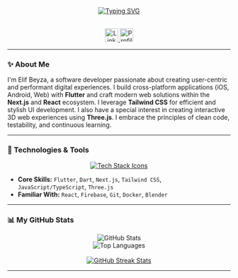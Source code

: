 <div align="center">

 
[![Typing SVG](https://readme-typing-svg.demolab.com?font=Inter&weight=600&size=22&duration=3500&pause=1000&gradient=FF0000,FFA500&center=true&vCenter=true&width=600&lines=Hello%2C+I'm+Elif+Beyza+Belhan;Flutter+Developer;Crafting+Modern+Web+%26+Mobile+Experiences;Exploring+the+3D+World+with+Three.js)](https://git.io/typing-svg)

  <br/>

  <a href="https://www.linkedin.com/in/elif-beyza-belhan-638b891b7">
    <img src="https://img.shields.io/badge/LinkedIn-0077B5?style=for-the-badge&logo=linkedin&logoColor=white" alt="LinkedIn" height="30"/>
  </a>
  <img src="https://komarev.com/ghpvc/?username=Ms-elliebb&style=for-the-badge&color=brightgreen" alt="Profile Views" height="30"/>

</div>

---

### ✨ About Me

I'm Elif Beyza, a software developer passionate about creating user-centric and performant digital experiences. I build cross-platform applications (iOS, Android, Web) with **Flutter** and craft modern web solutions within the **Next.js** and **React** ecosystem. I leverage **Tailwind CSS** for efficient and stylish UI development. I also have a special interest in creating interactive 3D web experiences using **Three.js**. I embrace the principles of clean code, testability, and continuous learning.

---

### 🚀 Technologies & Tools

<p align="center">
  <a href="https://skillicons.dev">
    <!-- Node.js icon removed -->
    <img src="https://skillicons.dev/icons?i=flutter,dart,nextjs,tailwind,js,ts,threejs,firebase,git,docker,blender&perline=6&theme=dark" alt="Tech Stack Icons"/>
  </a>
</p>

*   **Core Skills:** `Flutter`, `Dart`, `Next.js`, `Tailwind CSS`, `JavaScript/TypeScript`, `Three.js`
*   **Familiar With:** `React`, `Firebase`, `Git`, `Docker`, `Blender`
    <!-- Node.js removed from list -->

---

### 📊 My GitHub Stats

<p align="center">
  <picture>
    <source media="(prefers-color-scheme: dark)" srcset="https://github-readme-stats.vercel.app/api?username=Ms-elliebb&show_icons=true&theme=tokyonight&rank_icon=github&hide_border=true&include_all_commits=true&count_private=true">
    <source media="(prefers-color-scheme: light)" srcset="https://github-readme-stats.vercel.app/api?username=Ms-elliebb&show_icons=true&theme=default&rank_icon=github&hide_border=true&include_all_commits=true&count_private=true">
    <img align="center" src="https://github-readme-stats.vercel.app/api?username=Ms-elliebb&show_icons=true&theme=tokyonight&rank_icon=github&hide_border=true&include_all_commits=true&count_private=true" alt="GitHub Stats" />
  </picture>
  <br/>
  <picture>
    <source media="(prefers-color-scheme: dark)" srcset="https://github-readme-stats.vercel.app/api/top-langs/?username=Ms-elliebb&theme=tokyonight&layout=compact&hide_border=true&langs_count=8">
    <source media="(prefers-color-scheme: light)" srcset="https://github-readme-stats.vercel.app/api/top-langs/?username=Ms-elliebb&theme=default&layout=compact&hide_border=true&langs_count=8">
    <img align="center" src="https://github-readme-stats.vercel.app/api/top-langs/?username=Ms-elliebb&theme=tokyonight&layout=compact&hide_border=true&langs_count=8" alt="Top Languages"/>
  </picture>
  <br/><br/>
  <a href="https://git.io/streak-stats">
    <img src="https://github-readme-streak-stats.herokuapp.com?user=Ms-elliebb&theme=github-dark-blue&hide_border=true" alt="GitHub Streak Stats" />
  </a>
</p>

---

